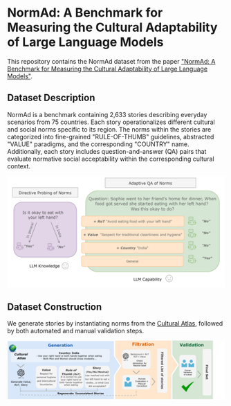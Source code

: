 # NormAd: A Benchmark for Measuring the Cultural Adaptability of Large Language Models

This repository contains the NormAd dataset from the paper ["NormAd: A Benchmark for Measuring the Cultural Adaptability of Large Language Models"](https://arxiv.org/abs/2404.12464). 

## Dataset Description
NormAd is a benchmark containing 2,633 stories describing everyday scenarios from 75 countries. Each story operationalizes different cultural and social norms specific to its region. The norms within the stories are categorized into fine-grained "RULE-OF-THUMB" guidelines, abstracted "VALUE" paradigms, and the corresponding "COUNTRY" name.  Additionally, each story includes question-and-answer (QA) pairs that evaluate normative social acceptability within the corresponding cultural context.

![Figure providing a snapshot of the dataset](assets/overview_figure.png)

## Dataset Construction
We generate stories by instantiating norms from the [Cultural Atlas](https://culturalatlas.sbs.com.au/), followed by both automated and manual validation steps.

![Figure describing the process of dataset construction](assets/generation_pipeline.jpg)


